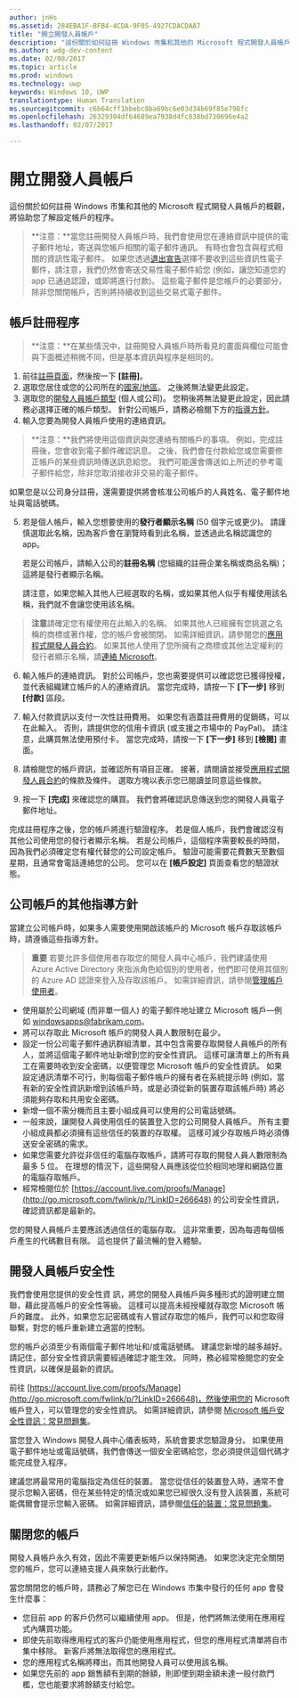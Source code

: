 ```yaml
---
author: jnHs
ms.assetid: 284EBA1F-BFB4-4CDA-9F05-4927CDACDAA7
title: "開立開發人員帳戶"
description: "這份關於如何註冊 Windows 市集和其他的 Microsoft 程式開發人員帳戶的概觀，將協助您了解設定帳戶的程序。"
ms.author: wdg-dev-content
ms.date: 02/08/2017
ms.topic: article
ms.prod: windows
ms.technology: uwp
keywords: Windows 10, UWP
translationtype: Human Translation
ms.sourcegitcommit: c6b64cff1bbebc8ba69bc6e03d34b69f85e798fc
ms.openlocfilehash: 26329304df64689ea7938d4fc838bd730696e4a2
ms.lasthandoff: 02/07/2017

---
```

# <a name="opening-a-developer-account"></a>開立開發人員帳戶

這份關於如何註冊 Windows 市集和其他的 Microsoft 程式開發人員帳戶的概觀，將協助您了解設定帳戶的程序。

> **注意：**當您註冊開發人員帳戶時，我們會使用您在連絡資訊中提供的電子郵件地址，寄送與您帳戶相關的電子郵件通訊。 有時也會包含與程式相關的資訊性電子郵件。 如果您透過[退出宣告](http://go.microsoft.com/fwlink/p/?LinkId=533280)選擇不要收到這些資訊性電子郵件，請注意，我們仍然會寄送交易性電子郵件給您 (例如，讓您知道您的 app 已通過認證，或即將進行付款)。 這些電子郵件是您帳戶的必要部分，除非您關閉帳戶，否則將持續收到這些交易式電子郵件。

## <a name="the-account-signup-process"></a>帳戶註冊程序

> **注意：**在某些情況中，註冊開發人員帳戶時所看見的畫面與欄位可能會與下面概述稍微不同，但是基本資訊與程序是相同的。

1.  前往[註冊頁面](http://go.microsoft.com/fwlink/p/?LinkId=615100)，然後按一下 **\[註冊\]**。
2.  選取您居住或您的公司所在的[國家/地區](account-types-locations-and-fees.md#developer-account-and-app-submission-markets)。 之後將無法變更此設定。
3.  選取您的[開發人員帳戶類型](account-types-locations-and-fees.md) (個人或公司)。 您稍後將無法變更此設定，因此請務必選擇正確的帳戶類型。 針對公司帳戶，請務必檢閱下方的[指導方針](#additional-guidelines-for-company-accounts)。
4.  輸入您要為開發人員帳戶使用的連絡資訊。

  > **注意：**我們將使用這個資訊與您連絡有關帳戶的事項。 例如，完成註冊後，您會收到電子郵件確認訊息。 之後，我們會在付款給您或您需要修正帳戶的某些資訊時傳送訊息給您。 我們可能還會傳送如上所述的參考電子郵件給您，除非您取消接收非交易的電子郵件。

   如果您是以公司身分註冊，還需要提供將會核准公司帳戶的人員姓名、電子郵件地址與電話號碼。

5.  若是個人帳戶，輸入您想要使用的**發行者顯示名稱** (50 個字元或更少)。 請謹慎選取此名稱，因為客戶會在瀏覽時看到此名稱，並透過此名稱認識您的 app。

    若是公司帳戶，請輸入公司的**註冊名稱** (您組織的註冊企業名稱或商品名稱)；這將是發行者顯示名稱。
    
    請注意，如果您輸入其他人已經選取的名稱，或如果其他人似乎有權使用該名稱，我們就不會讓您使用該名稱。 

  >  **注意**請確定您有權使用在此輸入的名稱。 如果其他人已經擁有您挑選之名稱的商標或著作權，您的帳戶會被關閉。 如需詳細資訊，請參閱您的[應用程式開發人員合約](https://msdn.microsoft.com/library/windows/apps/Hh694058)。 如果其他人使用了您所擁有之商標或其他法定權利的發行者顯示名稱，請[連絡 Microsoft](http://go.microsoft.com/fwlink/p/?LinkId=233777)。    

6.  輸入帳戶的連絡資訊。 對於公司帳戶，您也需要提供可以確認您已獲得授權，並代表組織建立帳戶的人的連絡資訊。 當您完成時，請按一下 **\[下一步\]** 移到 **\[付款\]** 區段。

7.  輸入付款資訊以支付一次性註冊費用。 如果您有涵蓋註冊費用的促銷碼，可以在此輸入。 否則，請提供您的信用卡資訊 (或支援之市場中的 PayPal)。 請注意，此購買無法使用預付卡。 當您完成時，請按一下 **\[下一步\]** 移到 **\[檢閱\]** 畫面。

8.  請檢閱您的帳戶資訊，並確認所有項目正確。 接著，請閱讀並接受[應用程式開發人員合約](https://msdn.microsoft.com/library/windows/apps/Hh694058)的條款及條件。 選取方塊以表示您已閱讀並同意這些條款。

9.  按一下 **\[完成\]** 來確認您的購買。 我們會將確認訊息傳送到您的開發人員電子郵件地址。

完成註冊程序之後，您的帳戶將進行驗證程序。 若是個人帳戶，我們會確認沒有其他公司使用您的發行者顯示名稱。 若是公司帳戶，這個程序需要較長的時間，因為我們必須確定您有權代替您的公司設定帳戶。 驗證可能需要花費數天至數個星期，且通常會電話連絡您的公司。 您可以在 **\[帳戶設定\]** 頁面查看您的驗證狀態。 

## <a name="additional-guidelines-for-company-accounts"></a>公司帳戶的其他指導方針

當建立公司帳戶時，如果多人需要使用開啟該帳戶的 Microsoft 帳戶存取該帳戶時，請遵循這些指導方針。 

> **重要** 若要允許多個使用者存取您的開發人員中心帳戶，我們建議使用 Azure Active Directory 來指派角色給個別的使用者，他們即可使用其個別的 Azure AD 認證來登入及存取該帳戶。 如需詳細資訊，請參閱[管理帳戶使用者](manage-account-users.md)。

-   使用屬於公司網域 (而非單一個人) 的電子郵件地址建立 Microsoft 帳戶—例如 windowsapps@fabrikam.com。
-   將可以存取此 Microsoft 帳戶的開發人員人數限制在最少。
-   設定一份公司電子郵件通訊群組清單，其中包含需要存取開發人員帳戶的所有人，並將這個電子郵件地址新增到您的安全性資訊。 這樣可讓清單上的所有員工在需要時收到安全密碼，以便管理您 Microsoft 帳戶的安全性資訊。 如果設定通訊清單不可行，則每個電子郵件帳戶的擁有者在系統提示時 (例如，當有新的安全性資訊新增到該帳戶時，或是必須從新的裝置存取該帳戶時) 將必須能夠存取和共用安全密碼。
-   新增一個不需分機而且主要小組成員可以使用的公司電話號碼。
-   一般來說，讓開發人員使用信任的裝置登入您的公司開發人員帳戶。 所有主要小組成員都必須擁有這些信任的裝置的存取權。 這樣可減少存取帳戶時必須傳送安全密碼的需求。
-   如果您需要允許從非信任的電腦存取帳戶，請將可存取的開發人員人數限制為最多 5 位。 在理想的情況下，這些開發人員應該從位於相同地理和網路位置的電腦存取帳戶。
-   經常檢閱位於 [https://account.live.com/proofs/Manage](http://go.microsoft.com/fwlink/p/?LinkID=266648) 的公司安全性資訊，確認資訊都是最新的。

您的開發人員帳戶主要應該透過信任的電腦存取。 這非常重要，因為每週每個帳戶產生的代碼數目有限。 這也提供了最流暢的登入體驗。

## <a name="developer-account-security"></a>開發人員帳戶安全性

我們會使用您提供的安全性資 訊，將您的開發人員帳戶與多種形式的證明建立關聯，藉此提高帳戶的安全性等級。 這樣可以提高未經授權就存取您 Microsoft 帳戶的難度。 此外，如果您忘記密碼或有人嘗試存取您的帳戶，我們可以和您取得聯繫，對您的帳戶重新建立適當的控制。

您的帳戶必須至少有兩個電子郵件地址和/或電話號碼。 建議您新增的越多越好。 請記住，部分安全性資訊需要經過確認才能生效。 同時，務必經常檢閱您的安全性資訊，以確保是最新的資訊。

前往 [https://account.live.com/proofs/Manage](http://go.microsoft.com/fwlink/p/?LinkID=266648)，然後使用您的 Microsoft 帳戶登入，可以管理您的安全性資訊。 如需詳細資訊，請參閱 [Microsoft 帳戶安全性資訊：常見問題集](http://go.microsoft.com/fwlink/p/?LinkID=272177)。

當您登入 Windows 開發人員中心儀表板時，系統會要求您驗證身分。 如果使用電子郵件地址或電話號碼，我們會傳送一個安全密碼給您，您必須提供這個代碼才能完成登入程序。

建議您將最常用的電腦指定為信任的裝置。 當您從信任的裝置登入時，通常不會提示您輸入密碼，但在某些特定的情況或如果您已經很久沒有登入該裝置，系統可能偶爾會提示您輸入密碼。 如需詳細資訊，請參閱[信任的裝置：常見問題集](http://go.microsoft.com/fwlink/p/?LinkID=331123)。

## <a name="closing-your-account"></a>關閉您的帳戶

開發人員帳戶永久有效，因此不需要更新帳戶以保持開通。 如果您決定完全關閉您的帳戶，您可以連絡支援人員來執行此動作。

當您關閉您的帳戶時，請務必了解您已在 Windows 市集中發行的任何 app 會發生什麼事：

-   您目前 app 的客戶仍然可以繼續使用 app。 但是，他們將無法使用在應用程式內購買功能。
-   即使先前取得應用程式的客戶仍能使用應用程式，但您的應用程式清單將自市集中移除。 新客戶將無法取得您的應用程式。
-   您的應用程式名稱將釋出，而其他開發人員可以使用該名稱。
-   如果您先前的 app 銷售額有到期的餘額，則即使到期金額未達一般付款門檻，您也能要求將餘額支付給您。




